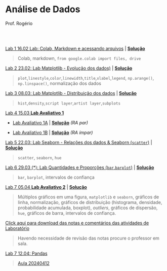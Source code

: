 # Análise de Dados

Prof. Rogério

<br>

<br>


[Lab 1 16.02 Lab: Colab, Markdown e acessando arquivos](https://colab.research.google.com/github/Rogerio-mack/Analise_de_Dados_2024S1/blob/main/Lab_Colab_Markdown_arquivos.ipynb) 
| [**Solução**](https://colab.research.google.com/github/Rogerio-mack/Analise_de_Dados_2024S1/blob/main/Lab_Colab_Markdown_arquivos_solucao.ipynb)

> Colab, markdown, `from google.colab import files, drive`

[Lab 2 23.02: Lab Matplotlib - Evolução dos dados)](https://colab.research.google.com/github/Rogerio-mack/Analise_de_Dados_2024S1/blob/main/Lab_Matplotlib.ipynb)
| [**Solução**](https://colab.research.google.com/github/Rogerio-mack/Analise_de_Dados_2024S1/blob/main/Lab_Matplotlib_solucao.ipynb)

> `plot`,`linestyle`,`color`,`linewidth`,`title`,`xlabel`,`legend`, `np.arange()`, `np.linspace()`, normalização dos dados

[Lab 3 08.03: Lab Matplotlib - Distribuição dos dados](https://colab.research.google.com/github/Rogerio-mack/Analise_de_Dados_2024S1/blob/main/Lab_Matplotlib_02.ipynb)
| [**Solução**](https://colab.research.google.com/github/Rogerio-mack/Analise_de_Dados_2024S1/blob/main/Lab_Matplotlib_02_solucao.ipynb)

> `hist`,`density`,`script layer`,`artist layer`,`subplots`

[Lab 4 15.03 **Lab Avaliativo 1**]()

* [Lab Avaliativo 1A](https://colab.research.google.com/github/Rogerio-mack/Analise_de_Dados_2024S1/blob/main/Lab_A1_analise2024S1_A.ipynb)
| [**Solução**](https://colab.research.google.com/github/Rogerio-mack/Analise_de_Dados_2024S1/blob/main/Lab_A1_analise2024S1_A_solucao.ipynb) *(RA par)*

* [Lab Avaliativo 1B](https://colab.research.google.com/github/Rogerio-mack/Analise_de_Dados_2024S1/blob/main/Lab_A1_analise2024S1_B.ipynb)
| [**Solução**](https://colab.research.google.com/github/Rogerio-mack/Analise_de_Dados_2024S1/blob/main/Lab_A1_analise2024S1_B_solucao.ipynb) *(RA ímpar)*

[Lab 5 22.03: Lab Seaborn - Relações dos dados & Seaborn (`scatter`)](https://colab.research.google.com/github/Rogerio-mack/Analise_de_Dados_2024S1/blob/main/Lab_Seaborn.ipynb)
| [**Solução**](https://colab.research.google.com/github/Rogerio-mack/Analise_de_Dados_2024S1/blob/main/Lab_Seaborn_solucao.ipynb)

> `scatter`, `seaborn`, `hue`

[Lab 6 29.03 (*): Lab Quantidades e Proporções (`bar`,`barplot`)](https://colab.research.google.com/github/Rogerio-mack/Analise_de_Dados_2024S1/blob/main/Lab_quantidades_proporc.ipynb)
| [**Solução**](https://colab.research.google.com/github/Rogerio-mack/Analise_de_Dados_2024S1/blob/main/Lab_quantidades_proporc_solucao.ipynb)

> `bar`, `barplot`, intervalos de confiança

[Lab 7 05.04 **Lab Avaliativo 2**](https://colab.research.google.com/github/Rogerio-mack/Analise_de_Dados_2024S1/blob/main/Analise_A2_2024S1.ipynb)
| [**Solução**](https://colab.research.google.com/github/Rogerio-mack/Analise_de_Dados_2024S1/blob/main/Analise_A2_2024S1_solucao.ipynb) 

> Múltiplos gráficos em uma figura, `matplotlib` e `seaborn`, gráficos de linha, normalização, gráficos de distribuição (histograma, densidade, probabilidade acumulada, boxplot), *outliers*, gráficos de dispersão, `hue`, gráficos de barra, intervalos de confiança.

[Click aqui para download das notas e comentários das atividades de Laboratório](https://github.com/Rogerio-mack/Analise_de_Dados_2024S1/raw/main/02G11%20Notas.xlsx) 
> Havendo necessidade de revisão das notas procure o professor em sala.

[Lab 7 12.04: Pandas](https://colab.research.google.com/github/Rogerio-mack/Analise_de_Dados_2024S1/blob/main/Lab_Pandas1.ipynb)

> [Aula 20240412](https://colab.research.google.com/drive/1BDYuAKMhd4cHjjjPFIFt1ZbTjifyGKDK?usp=sharing)

